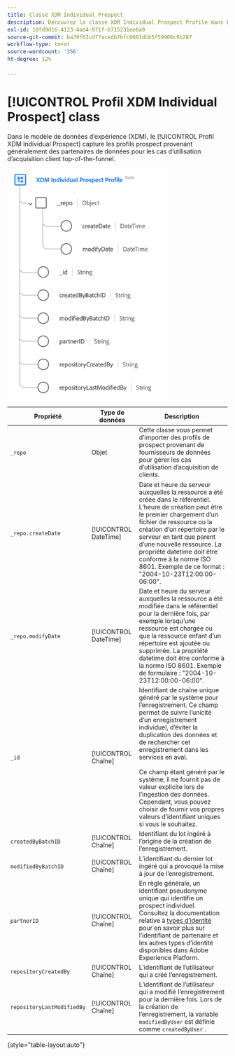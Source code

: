 ```yaml
---
title: Classe XDM Individual Prospect
description: Découvrez la classe XDM Individual Prospect Profile dans Experience Data Model (XDM).
exl-id: 10fd9d16-4123-4ad4-971f-b715231ee6a9
source-git-commit: ba39f62cd77acedb7bfc0081dbb5f59906c9b287
workflow-type: tm+mt
source-wordcount: '356'
ht-degree: 12%

---
```


# [!UICONTROL Profil XDM Individual Prospect] class

Dans le modèle de données d’expérience (XDM), le [!UICONTROL Profil XDM Individual Prospect] capture les profils prospect provenant généralement des partenaires de données pour les cas d’utilisation d’acquisition client top-of-the-funnel.

![Schéma de la classe XDM Prospect.](../images/classes/individual-prospect-profile.png)

| Propriété | Type de données | Description |
| --- | --- | --- |
| `_repo` | Objet | Cette classe vous permet d’importer des profils de prospect provenant de fournisseurs de données pour gérer les cas d’utilisation d’acquisition de clients. |
| `_repo.createDate` | [!UICONTROL DateTime] | Date et heure du serveur auxquelles la ressource a été créée dans le référentiel. L’heure de création peut être le premier chargement d’un fichier de ressource ou la création d’un répertoire par le serveur en tant que parent d’une nouvelle ressource. La propriété datetime doit être conforme à la norme ISO 8601. Exemple de ce format : &quot;2004-10-23T12:00:00-06:00&quot;. |
| `_repo.modifyDate` | [!UICONTROL DateTime] | Date et heure du serveur auxquelles la ressource a été modifiée dans le référentiel pour la dernière fois, par exemple lorsqu’une ressource est chargée ou que la ressource enfant d’un répertoire est ajoutée ou supprimée. La propriété datetime doit être conforme à la norme ISO 8601. Exemple de formulaire : &quot;2004-10-23T12:00:00-06:00&quot;. |
| `_id` | [!UICONTROL Chaîne] | Identifiant de chaîne unique généré par le système pour l’enregistrement. Ce champ permet de suivre l’unicité d’un enregistrement individuel, d’éviter la duplication des données et de rechercher cet enregistrement dans les services en aval.<br><br>Ce champ étant généré par le système, il ne fournit pas de valeur explicite lors de l’ingestion des données. Cependant, vous pouvez choisir de fournir vos propres valeurs d’identifiant uniques si vous le souhaitez. |
| `createdByBatchID` | [!UICONTROL Chaîne] | Identifiant du lot ingéré à l’origine de la création de l’enregistrement. |
| `modifiedByBatchID` | [!UICONTROL Chaîne] | L’identifiant du dernier lot ingéré qui a provoqué la mise à jour de l’enregistrement. |
| `partnerID` | [!UICONTROL Chaîne] | En règle générale, un identifiant pseudonyme unique qui identifie un prospect individuel. Consultez la documentation relative à [types d’identité](../../identity-service/features/namespaces.md#identity-type) pour en savoir plus sur l’identifiant de partenaire et les autres types d’identité disponibles dans Adobe Experience Platform. |
| `repositoryCreatedBy` | [!UICONTROL Chaîne] | L’identifiant de l’utilisateur qui a créé l’enregistrement. |
| `repositoryLastModifiedBy` | [!UICONTROL Chaîne] | L’identifiant de l’utilisateur qui a modifié l’enregistrement pour la dernière fois. Lors de la création de l’enregistrement, la variable `modifiedByUser` est définie comme `createdByUser` . |

{style="table-layout:auto"}
